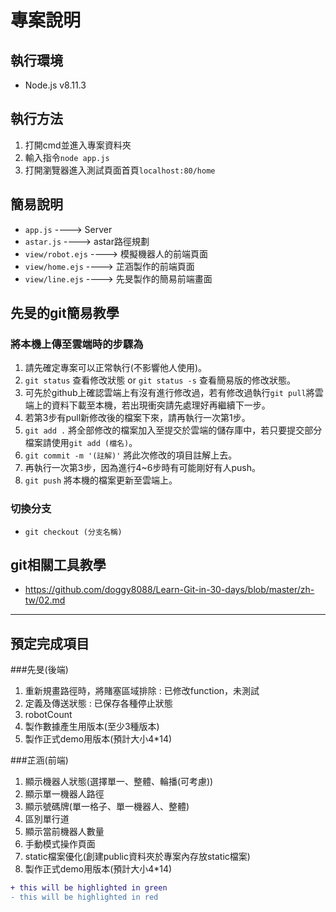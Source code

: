 # 專案說明

## 執行環境
* Node.js v8.11.3

## 執行方法
1. 打開cmd並進入專案資料夾
2. 輸入指令```node app.js```
3. 打開瀏覽器進入測試頁面首頁```localhost:80/home```

## 簡易說明
+ ```app.js``` ----> Server
+ ```astar.js``` ----> astar路徑規劃
+ ```view/robot.ejs``` ----> 模擬機器人的前端頁面
+ ```view/home.ejs``` ----> 芷涵製作的前端頁面
+ ```view/line.ejs``` ----> 先旻製作的簡易前端畫面

## 先旻的git簡易教學
### 將本機上傳至雲端時的步驟為
1. 請先確定專案可以正常執行(不影響他人使用)。
2. ```git status``` 查看修改狀態 or ```git status -s``` 查看簡易版的修改狀態。
3. 可先於github上確認雲端上有沒有進行修改過，若有修改過執行```git pull```將雲端上的資料下載至本機，若出現衝突請先處理好再繼續下一步。
4. 若第3步有pull新修改後的檔案下來，請再執行一次第1步。
5. ```git add .``` 將全部修改的檔案加入至提交於雲端的儲存庫中，若只要提交部分檔案請使用```git add (檔名)```。
6. ```git commit -m '(註解)'``` 將此次修改的項目註解上去。
7. 再執行一次第3步，因為進行4~6步時有可能剛好有人push。
8. ```git push``` 將本機的檔案更新至雲端上。

### 切換分支
+ ```git checkout (分支名稱)```

## git相關工具教學
* https://github.com/doggy8088/Learn-Git-in-30-days/blob/master/zh-tw/02.md

* * *
## 預定完成項目
###先旻(後端)
1. 重新規畫路徑時，將賭塞區域排除 : 已修改function，未測試
2. 定義及傳送狀態 : 已保存各種停止狀態
3. robotCount
4. 製作數據產生用版本(至少3種版本)
5. 製作正式demo用版本(預計大小4*14)

###芷涵(前端)
1. 顯示機器人狀態(選擇單一、整體、輪播(可考慮))
2. 顯示單一機器人路徑
3. 顯示號碼牌(單一格子、單一機器人、整體)
4. 區別單行道
5. 顯示當前機器人數量
6. 手動模式操作頁面
7. static檔案優化(創建public資料夾於專案內存放static檔案)
8. 製作正式demo用版本(預計大小4*14)

```diff
+ this will be highlighted in green
- this will be highlighted in red
```

